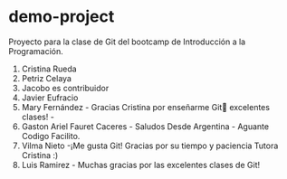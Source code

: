 # demo-project

Proyecto para la clase de Git del bootcamp de Introducción a la Programación.


1. Cristina Rueda
2. Petriz Celaya
3. Jacobo es contribuidor
4. Javier Eufracio
5. Mary Fernández - Gracias Cristina por enseñarme Git💜 excelentes clases! -
6. Gaston Ariel Fauret Caceres - Saludos Desde Argentina - Aguante Codigo Facilito.
7. Vilma Nieto -¡Me gusta Git! Gracias por su tiempo y paciencia Tutora Cristina :)
8. Luis Ramirez - Muchas gracias por las excelentes clases de Git!


